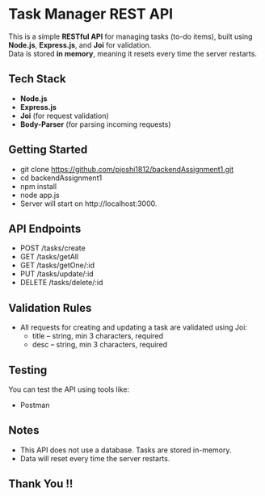 # Task Manager REST API

This is a simple **RESTful API** for managing tasks (to-do items), built using **Node.js**, **Express.js**, and **Joi** for validation.  
Data is stored **in memory**, meaning it resets every time the server restarts.


##  Tech Stack
- **Node.js**
- **Express.js**
- **Joi** (for request validation)
- **Body-Parser** (for parsing incoming requests)


##  Getting Started
- git clone https://github.com/pjoshi1812/backendAssignment1.git
- cd backendAssignment1
- npm install
- node app.js
- Server will start on http://localhost:3000.

## API Endpoints
- POST /tasks/create
- GET /tasks/getAll
- GET /tasks/getOne/:id
- PUT /tasks/update/:id
- DELETE /tasks/delete/:id
  
## Validation Rules
- All requests for creating and updating a task are validated using Joi:
  - title – string, min 3 characters, required
  - desc – string, min 3 characters, required

## Testing
You can test the API using tools like:
 - Postman

## Notes
- This API does not use a database. Tasks are stored in-memory.
- Data will reset every time the server restarts.

## Thank You !!
